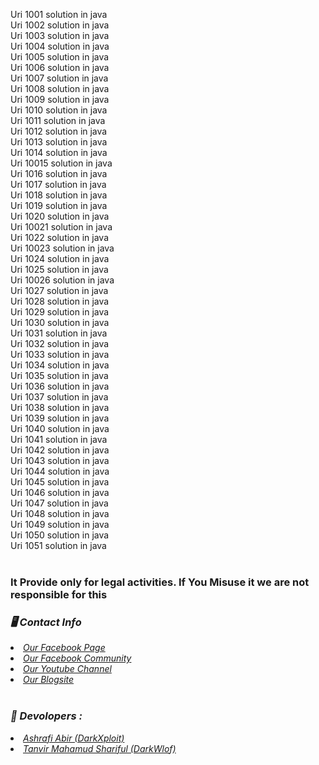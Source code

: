Uri 1001 solution in java
</br>
Uri 1002 solution in java
</br>
Uri 1003 solution in java
</br>
Uri 1004 solution in java
</br>
Uri 1005 solution in java
</br>
Uri 1006 solution in java
</br>
Uri 1007 solution in java
</br>
Uri 1008 solution in java
</br>
Uri 1009 solution in java
</br>
Uri 1010 solution in java
</br>
Uri 1011 solution in java
</br>
Uri 1012 solution in java
</br>
Uri 1013 solution in java
</br>
Uri 1014 solution in java
</br>
Uri 10015 solution in java
</br>
Uri 1016 solution in java
</br>
Uri 1017 solution in java
</br>
Uri 1018 solution in java
</br>
Uri 1019 solution in java
</br>
Uri 1020 solution in java
</br>
Uri 10021 solution in java
</br>
Uri 1022 solution in java
</br>
Uri 10023 solution in java
</br>
Uri 1024 solution in java
</br>
Uri 1025 solution in java
</br>
Uri 10026 solution in java
</br>
Uri 1027 solution in java
</br>
Uri 1028 solution in java
</br>
Uri 1029 solution in java
</br>
Uri 1030 solution in java
</br>
Uri 1031 solution in java
</br>
Uri 1032 solution in java
</br>
Uri 1033 solution in java
</br>
Uri 1034 solution in java
</br>
Uri 1035 solution in java
</br>
Uri 1036 solution in java
</br>
Uri 1037 solution in java
</br>
Uri 1038 solution in java
</br>
Uri 1039 solution in java
</br>
Uri 1040 solution in java
</br>
Uri 1041 solution in java
</br>
Uri 1042 solution in java
</br>
Uri 1043 solution in java
</br>
Uri 1044 solution in java
</br>
Uri 1045 solution in java
</br>
Uri 1046 solution in java
</br>
Uri 1047 solution in java
</br>
Uri 1048 solution in java
</br>
Uri 1049 solution in java
</br>
Uri 1050 solution in java
</br>
Uri 1051 solution in java
</br>
<br>
<h3> It Provide only for legal activities. If You Misuse it we are not responsible for this</h3>
<h3><b><i>🖥️ Contact Info </i></b></h3>
<li>  <i><a href="https://www.facebook.com/darkhunter141/">Our Facebook Page </a></i></li>
<li>  <i><a href="https://www.facebook.com/groups/428641821766559/?ref=share">Our Facebook Community</a></i></li>
<li>  <i><a href="https://youtube.com/channel/UCkSB55ezk_2vPVwoqmPVZwg">Our Youtube Channel</a></i></li>
<li>  <i><a href="https://darkhunt3r141.blogspot.com/?m=1">Our Blogsite</a></i></li>

<br>
<h3><b><i>🤠 Devolopers :</i></b></h3>
<li> <i><a href="https://www.facebook.com/ashrafiabir04">Ashrafi Abir (DarkXploit)</a></i></li>
<li>  <i><a href="https://www.facebook.com/tanvirmahamud.shariful.3">Tanvir Mahamud Shariful (DarkWlof)</a></i></li>

